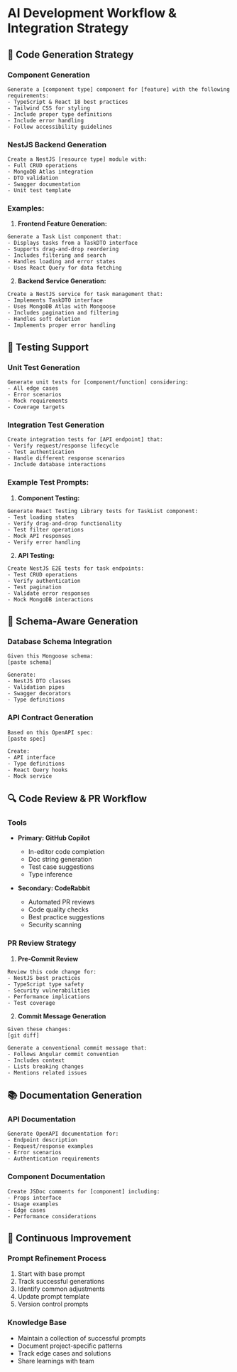 # AI Development Workflow & Integration Strategy

## 🧱 Code Generation Strategy

### Component Generation
```prompt
Generate a [component type] component for [feature] with the following requirements:
- TypeScript & React 18 best practices
- Tailwind CSS for styling
- Include proper type definitions
- Include error handling
- Follow accessibility guidelines
```

### NestJS Backend Generation
```prompt
Create a NestJS [resource type] module with:
- Full CRUD operations
- MongoDB Atlas integration
- DTO validation
- Swagger documentation
- Unit test template
```

### Examples:

1. **Frontend Feature Generation:**
```prompt
Generate a Task List component that:
- Displays tasks from a TaskDTO interface
- Supports drag-and-drop reordering
- Includes filtering and search
- Handles loading and error states
- Uses React Query for data fetching
```

2. **Backend Service Generation:**
```prompt
Create a NestJS service for task management that:
- Implements TaskDTO interface
- Uses MongoDB Atlas with Mongoose
- Includes pagination and filtering
- Handles soft deletion
- Implements proper error handling
```

## 🧪 Testing Support

### Unit Test Generation
```prompt
Generate unit tests for [component/function] considering:
- All edge cases
- Error scenarios
- Mock requirements
- Coverage targets
```

### Integration Test Generation
```prompt
Create integration tests for [API endpoint] that:
- Verify request/response lifecycle
- Test authentication
- Handle different response scenarios
- Include database interactions
```

### Example Test Prompts:

1. **Component Testing:**
```prompt
Generate React Testing Library tests for TaskList component:
- Test loading states
- Verify drag-and-drop functionality
- Test filter operations
- Mock API responses
- Verify error handling
```

2. **API Testing:**
```prompt
Create NestJS E2E tests for task endpoints:
- Test CRUD operations
- Verify authentication
- Test pagination
- Validate error responses
- Mock MongoDB interactions
```

## 📡 Schema-Aware Generation

### Database Schema Integration
```prompt
Given this Mongoose schema:
[paste schema]

Generate:
- NestJS DTO classes
- Validation pipes
- Swagger decorators
- Type definitions
```

### API Contract Generation
```prompt
Based on this OpenAPI spec:
[paste spec]

Create:
- API interface
- Type definitions
- React Query hooks
- Mock service
```

## 🔍 Code Review & PR Workflow

### Tools
- **Primary: GitHub Copilot**
  - In-editor code completion
  - Doc string generation
  - Test case suggestions
  - Type inference

- **Secondary: CodeRabbit**
  - Automated PR reviews
  - Code quality checks
  - Best practice suggestions
  - Security scanning

### PR Review Strategy

1. **Pre-Commit Review**
```prompt
Review this code change for:
- NestJS best practices
- TypeScript type safety
- Security vulnerabilities
- Performance implications
- Test coverage
```

2. **Commit Message Generation**
```prompt
Given these changes:
[git diff]

Generate a conventional commit message that:
- Follows Angular commit convention
- Includes context
- Lists breaking changes
- Mentions related issues
```

## 📚 Documentation Generation

### API Documentation
```prompt
Generate OpenAPI documentation for:
- Endpoint description
- Request/response examples
- Error scenarios
- Authentication requirements
```

### Component Documentation
```prompt
Create JSDoc comments for [component] including:
- Props interface
- Usage examples
- Edge cases
- Performance considerations
```

## 🔄 Continuous Improvement

### Prompt Refinement Process
1. Start with base prompt
2. Track successful generations
3. Identify common adjustments
4. Update prompt template
5. Version control prompts

### Knowledge Base
- Maintain a collection of successful prompts
- Document project-specific patterns
- Track edge cases and solutions
- Share learnings with team